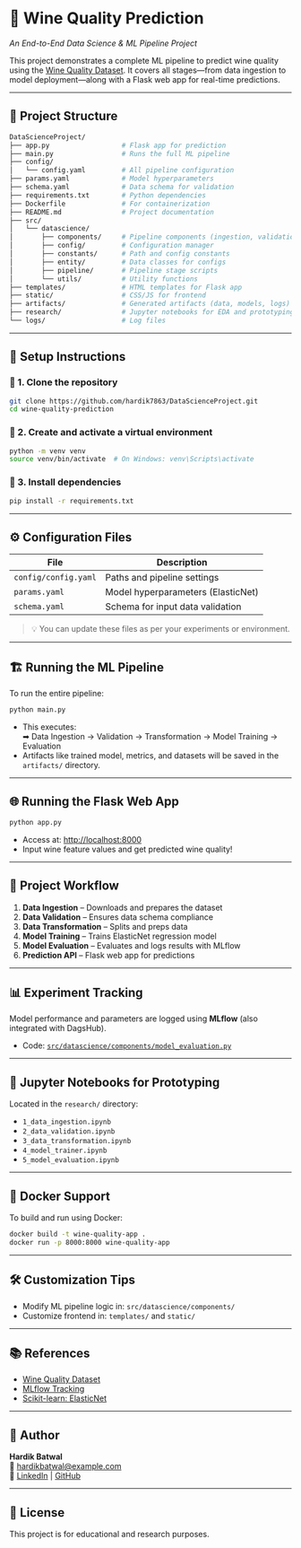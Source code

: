 # 🍷 Wine Quality Prediction  
*An End-to-End Data Science & ML Pipeline Project*

This project demonstrates a complete ML pipeline to predict wine quality using the [Wine Quality Dataset](https://github.com/krishnaik06/datasets/raw/refs/heads/main/winequality-data.zip). It covers all stages—from data ingestion to model deployment—along with a Flask web app for real-time predictions.

---

## 📁 Project Structure

```bash
DataScienceProject/
├── app.py                  # Flask app for prediction
├── main.py                 # Runs the full ML pipeline
├── config/
│   └── config.yaml         # All pipeline configuration
├── params.yaml             # Model hyperparameters
├── schema.yaml             # Data schema for validation
├── requirements.txt        # Python dependencies
├── Dockerfile              # For containerization
├── README.md               # Project documentation
├── src/
│   └── datascience/
│       ├── components/     # Pipeline components (ingestion, validation, etc.)
│       ├── config/         # Configuration manager
│       ├── constants/      # Path and config constants
│       ├── entity/         # Data classes for configs
│       ├── pipeline/       # Pipeline stage scripts
│       └── utils/          # Utility functions
├── templates/              # HTML templates for Flask app
├── static/                 # CSS/JS for frontend
├── artifacts/              # Generated artifacts (data, models, logs)
├── research/               # Jupyter notebooks for EDA and prototyping
└── logs/                   # Log files
```

---

## 🧱 Setup Instructions

### 🔹 1. Clone the repository

```bash
git clone https://github.com/hardik7863/DataScienceProject.git
cd wine-quality-prediction
```

### 🔹 2. Create and activate a virtual environment

```bash
python -m venv venv
source venv/bin/activate  # On Windows: venv\Scripts\activate
```

### 🔹 3. Install dependencies

```bash
pip install -r requirements.txt
```

---

## ⚙️ Configuration Files

| File | Description |
|------|-------------|
| `config/config.yaml` | Paths and pipeline settings |
| `params.yaml` | Model hyperparameters (ElasticNet) |
| `schema.yaml` | Schema for input data validation |

> 💡 You can update these files as per your experiments or environment.

---

## 🏗️ Running the ML Pipeline

To run the entire pipeline:

```bash
python main.py
```

- This executes:  
  ➡ Data Ingestion → Validation → Transformation → Model Training → Evaluation  
- Artifacts like trained model, metrics, and datasets will be saved in the `artifacts/` directory.

---

## 🌐 Running the Flask Web App

```bash
python app.py
```

- Access at: [http://localhost:8000](http://localhost:8000)  
- Input wine feature values and get predicted wine quality!

---

## 📝 Project Workflow

1. **Data Ingestion** – Downloads and prepares the dataset  
2. **Data Validation** – Ensures data schema compliance  
3. **Data Transformation** – Splits and preps data  
4. **Model Training** – Trains ElasticNet regression model  
5. **Model Evaluation** – Evaluates and logs results with MLflow  
6. **Prediction API** – Flask web app for predictions

---

## 📊 Experiment Tracking

Model performance and parameters are logged using **MLflow** (also integrated with DagsHub).

- Code: [`src/datascience/components/model_evaluation.py`](src/datascience/components/model_evaluation.py)

---

## 🧪 Jupyter Notebooks for Prototyping

Located in the `research/` directory:

- `1_data_ingestion.ipynb`  
- `2_data_validation.ipynb`  
- `3_data_transformation.ipynb`  
- `4_model_trainer.ipynb`  
- `5_model_evaluation.ipynb`  

---

## 🐳 Docker Support

To build and run using Docker:

```bash
docker build -t wine-quality-app .
docker run -p 8000:8000 wine-quality-app
```

---

## 🛠️ Customization Tips

- Modify ML pipeline logic in: `src/datascience/components/`  
- Customize frontend in: `templates/` and `static/`

---

## 📚 References

- [Wine Quality Dataset](https://archive.ics.uci.edu/ml/datasets/Wine+Quality)  
- [MLflow Tracking](https://mlflow.org/)  
- [Scikit-learn: ElasticNet](https://scikit-learn.org/stable/modules/generated/sklearn.linear_model.ElasticNet.html)

---


## 👤 Author

**Hardik Batwal**  
📧 [hardikbatwal@example.com](mailto:hardikbatwal@gmail.com)  
🔗 [LinkedIn](www.linkedin.com/in/hardik-batwal-888427239) | [GitHub](https://github.com/hardik7863)

---

## 📄 License

This project is for educational and research purposes.
